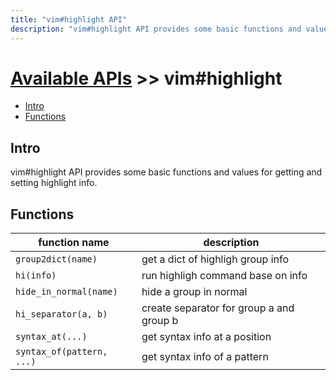 ```yaml
---
title: "vim#highlight API"
description: "vim#highlight API provides some basic functions and values for getting and setting highlight info."
---
```


# [Available APIs](../../) >> vim#highlight

<!-- vim-markdown-toc GFM -->

- [Intro](#intro)
- [Functions](#functions)

<!-- vim-markdown-toc -->

## Intro

vim#highlight API provides some basic functions and values for getting and setting highlight info.

## Functions

| function name             | description                              |
| ------------------------- | ---------------------------------------- |
| `group2dict(name)`        | get a dict of highligh group info        |
| `hi(info)`                | run highligh command base on info        |
| `hide_in_normal(name)`    | hide a group in normal                   |
| `hi_separator(a, b)`      | create separator for group a and group b |
| `syntax_at(...)`          | get syntax info at a position            |
| `syntax_of(pattern, ...)` | get syntax info of a pattern             |
